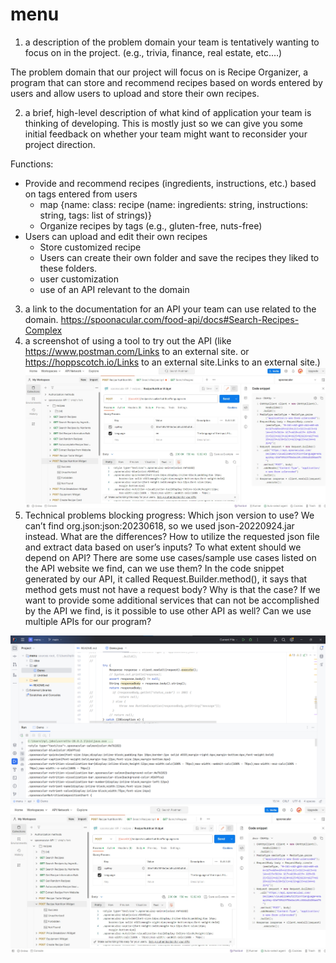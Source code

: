 # menu
1. a description of the problem domain your team is tentatively wanting to focus on in the project. (e.g., trivia, finance, real estate, etc.…) 
 
The problem domain that our project will focus on is Recipe Organizer, a program that can store and recommend recipes based on words entered by users and allow users to upload and store their own recipes. 
 
2. a brief, high-level description of what kind of application your team is thinking of developing. 
This is mostly just so we can give you some initial feedback on whether your team might want to reconsider your project direction. 
 
Functions: 
- Provide and recommend recipes (ingredients, instructions, etc.)  based on tags entered from users 
   - map {name: class: recipe (name: ingredients: string, instructions: string, tags: list of strings)} 
   - Organize recipes by tags (e.g., gluten-free, nuts-free) 
- Users can upload and edit their own recipes 
   - Store customized recipe 
   - Users can create their own folder and save the recipes they liked to these folders. 
   - user customization  
   - use of an API relevant to the domain 
 
3. a link to the documentation for an API your team can use related to the domain. 
https://spoonacular.com/food-api/docs#Search-Recipes-Complex 
4. a screenshot of using a tool to try out the API (like https://www.postman.com/Links to an external site. or https://hoppscotch.io/Links to an external site.Links to an external site.)
   ![psost_recipe](https://github.com/yuxizzz/menu/blob/main/post%20recipe.jpeg)
5. Technical problems blocking progress: 
Which json version to use? We can’t find org.json:json:20230618, so we used json-20220924.jar instead. What are the differences? 
How to utilize the requested json file and extract data based on user’s inputs? 
To what extent should we depend on API? There are some use cases/sample use cases listed on the API website we find, can we use them? 
In the code snippet generated by our API, it called Request.Builder.method(), it says that method gets must not have a request body? Why is that the case? 
If we want to provide some additional services that can not be accomplished by the API we find, is it possible to use other API as well? Can we use multiple APIs for our program? 



![demo](https://github.com/yuxizzz/menu/blob/main/demo.png)
![psost_recipe](https://github.com/yuxizzz/menu/blob/main/post%20recipe.jpeg)
